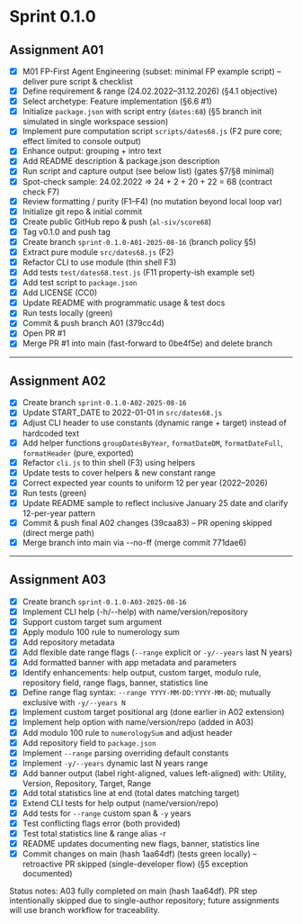 # Sprint 0.1.0


## Assignment A01

- [x] M01 FP-First Agent Engineering (subset: minimal FP example script) – deliver pure script & checklist
- [x] Define requirement & range (24.02.2022–31.12.2026) (§4.1 objective)
- [x] Select archetype: Feature implementation (§6.6 #1)
- [x] Initialize `package.json` with script entry (`dates:68`) (§5 branch init simulated in single workspace session)
- [x] Implement pure computation script `scripts/dates68.js` (F2 pure core; effect limited to console output)
- [x] Enhance output: grouping + intro text
- [x] Add README description & package.json description
- [x] Run script and capture output (see below list) (gates §7/§8 minimal)
- [x] Spot-check sample: 24.02.2022 => 24 + 2 + 20 + 22 = 68 (contract check F7)
- [x] Review formatting / purity (F1–F4) (no mutation beyond local loop var)
- [x] Initialize git repo & initial commit
- [x] Create public GitHub repo & push (`al-siv/score68`)
- [x] Tag v0.1.0 and push tag
- [x] Create branch `sprint-0.1.0-A01-2025-08-16` (branch policy §5)
- [x] Extract pure module `src/dates68.js` (F2)
- [x] Refactor CLI to use module (thin shell F3)
- [x] Add tests `test/dates68.test.js` (F11 property-ish example set)
- [x] Add test script to `package.json`
- [x] Add LICENSE (CC0)
- [x] Update README with programmatic usage & test docs
- [x] Run tests locally (green)
- [x] Commit & push branch A01 (379cc4d)
- [x] Open PR #1
- [x] Merge PR #1 into main (fast-forward to 0be4f5e) and delete branch

---

## Assignment A02
- [x] Create branch `sprint-0.1.0-A02-2025-08-16`
- [x] Update START_DATE to 2022-01-01 in `src/dates68.js`
- [x] Adjust CLI header to use constants (dynamic range + target) instead of hardcoded text
- [x] Add helper functions `groupDatesByYear`, `formatDateDM`, `formatDateFull`, `formatHeader` (pure, exported)
- [x] Refactor `cli.js` to thin shell (F3) using helpers
- [x] Update tests to cover helpers & new constant range
- [x] Correct expected year counts to uniform 12 per year (2022–2026)
- [x] Run tests (green)
- [x] Update README sample to reflect inclusive January 25 date and clarify 12-per-year pattern
- [x] Commit & push final A02 changes (39caa83) – PR opening skipped (direct merge path)
- [x] Merge branch into main via --no-ff (merge commit 771dae6)

---

## Assignment A03
- [x] Create branch `sprint-0.1.0-A03-2025-08-16`
- [x] Implement CLI help (-h/--help) with name/version/repository
- [x] Support custom target sum argument
- [x] Apply modulo 100 rule to numerology sum
- [x] Add repository metadata
- [x] Add flexible date range flags (`--range` explicit or `-y/--years` last N years)
- [x] Add formatted banner with app metadata and parameters
- [x] Identify enhancements: help output, custom target, modulo rule, repository field, range flags, banner, statistics line
- [x] Define range flag syntax: `--range YYYY-MM-DD:YYYY-MM-DD`; mutually exclusive with `-y/--years N`
- [x] Implement custom target positional arg (done earlier in A02 extension)
- [x] Implement help option with name/version/repo (added in A03)
- [x] Add modulo 100 rule to `numerologySum` and adjust header
- [x] Add repository field to `package.json`
- [x] Implement `--range` parsing overriding default constants
- [x] Implement `-y/--years` dynamic last N years range
- [x] Add banner output (label right-aligned, values left-aligned) with: Utility, Version, Repository, Target, Range
- [x] Add total statistics line at end (total dates matching target)
- [x] Extend CLI tests for help output (name/version/repo)
- [x] Add tests for `--range` custom span & `-y` years
- [x] Test conflicting flags error (both provided)
- [x] Test total statistics line & range alias -r
- [x] README updates documenting new flags, banner, statistics line
- [x] Commit changes on main (hash 1aa64df) (tests green locally) – retroactive PR skipped (single-developer flow) (§5 exception documented)

Status notes: A03 fully completed on main (hash 1aa64df). PR step intentionally skipped due to single-author repository; future assignments will use branch workflow for traceability.
